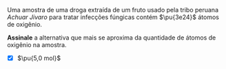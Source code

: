 Uma amostra de uma droga extraída de um fruto usado pela tribo peruana *Achuar Jivaro* para tratar infecções fúngicas contém $\pu{3e24}$ átomos de oxigênio.

**Assinale** a alternativa que mais se aproxima da quantidade de átomos de oxigênio na amostra.

- [x] $\pu{5,0 mol}$
